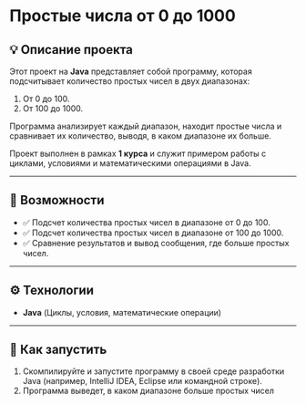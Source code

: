 # Простые числа от 0 до 1000

## 💡 Описание проекта

Этот проект на **Java** представляет собой программу, которая подсчитывает количество простых чисел в двух диапазонах:
1. От 0 до 100.
2. От 100 до 1000.

Программа анализирует каждый диапазон, находит простые числа и сравнивает их количество, выводя, в каком диапазоне их больше.

Проект выполнен в рамках **1 курса** и служит примером работы с циклами, условиями и математическими операциями в Java.

---

## 🔧 Возможности

- ✅ Подсчет количества простых чисел в диапазоне от 0 до 100.
- ✅ Подсчет количества простых чисел в диапазоне от 100 до 1000.
- ✅ Сравнение результатов и вывод сообщения, где больше простых чисел.

---

## ⚙️ Технологии

- **Java** (Циклы, условия, математические операции)

---

## 🚀 Как запустить

1. Скомпилируйте и запустите программу в своей среде разработки Java (например, IntelliJ IDEA, Eclipse или командной строке).
2. Программа выведет, в каком диапазоне больше простых чисел

